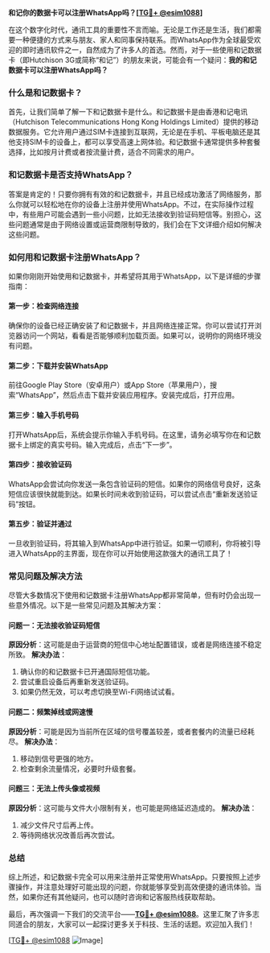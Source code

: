 **和记你的数据卡可以注册WhatsApp吗？[[TG💪+ @esim1088](https://t.me/s/esim1088)]**

在这个数字化时代，通讯工具的重要性不言而喻。无论是工作还是生活，我们都需要一种便捷的方式来与朋友、家人和同事保持联系。而WhatsApp作为全球最受欢迎的即时通讯软件之一，自然成为了许多人的首选。然而，对于一些使用和记数据卡（即Hutchison 3G或简称“和记”）的朋友来说，可能会有一个疑问：**我的和记数据卡可以注册WhatsApp吗？**

### 什么是和记数据卡？

首先，让我们简单了解一下和记数据卡是什么。和记数据卡是由香港和记电讯（Hutchison Telecommunications Hong Kong Holdings Limited）提供的移动数据服务。它允许用户通过SIM卡连接到互联网，无论是在手机、平板电脑还是其他支持SIM卡的设备上，都可以享受高速上网体验。和记数据卡通常提供多种套餐选择，比如按月计费或者按流量计费，适合不同需求的用户。

### 和记数据卡是否支持WhatsApp？

答案是肯定的！只要你拥有有效的和记数据卡，并且已经成功激活了网络服务，那么你就可以轻松地在你的设备上注册并使用WhatsApp。不过，在实际操作过程中，有些用户可能会遇到一些小问题，比如无法接收到验证码短信等。别担心，这些问题通常是由于网络设置或运营商限制导致的，我们会在下文详细介绍如何解决这些问题。

### 如何用和记数据卡注册WhatsApp？

如果你刚刚开始使用和记数据卡，并希望将其用于WhatsApp，以下是详细的步骤指南：

#### 第一步：检查网络连接
确保你的设备已经正确安装了和记数据卡，并且网络连接正常。你可以尝试打开浏览器访问一个网站，看看是否能够顺利加载页面。如果可以，说明你的网络环境没有问题。

#### 第二步：下载并安装WhatsApp
前往Google Play Store（安卓用户）或App Store（苹果用户），搜索“WhatsApp”，然后点击下载并安装应用程序。安装完成后，打开应用。

#### 第三步：输入手机号码
打开WhatsApp后，系统会提示你输入手机号码。在这里，请务必填写你在和记数据卡上绑定的真实号码。输入完成后，点击“下一步”。

#### 第四步：接收验证码
WhatsApp会尝试向你发送一条包含验证码的短信。如果你的网络信号良好，这条短信应该很快就能到达。如果长时间未收到验证码，可以尝试点击“重新发送验证码”按钮。

#### 第五步：验证并通过
一旦收到验证码，将其输入到WhatsApp中进行验证。如果一切顺利，你将被引导进入WhatsApp的主界面，现在你可以开始使用这款强大的通讯工具了！

### 常见问题及解决方法

尽管大多数情况下使用和记数据卡注册WhatsApp都非常简单，但有时仍会出现一些意外情况。以下是一些常见问题及其解决方案：

#### 问题一：无法接收验证码短信
**原因分析**：这可能是由于运营商的短信中心地址配置错误，或者是网络连接不稳定所致。
**解决办法**：
1. 确认你的和记数据卡已开通国际短信功能。
2. 尝试重启设备后再重新发送验证码。
3. 如果仍然无效，可以考虑切换至Wi-Fi网络试试看。

#### 问题二：频繁掉线或网速慢
**原因分析**：可能是因为当前所在区域的信号覆盖较差，或者套餐内的流量已经耗尽。
**解决办法**：
1. 移动到信号更强的地方。
2. 检查剩余流量情况，必要时升级套餐。

#### 问题三：无法上传头像或视频
**原因分析**：这可能与文件大小限制有关，也可能是网络延迟造成的。
**解决办法**：
1. 减少文件尺寸后再上传。
2. 等待网络状况改善后再次尝试。

### 总结

综上所述，和记数据卡完全可以用来注册并正常使用WhatsApp。只要按照上述步骤操作，并注意处理好可能出现的问题，你就能够享受到高效便捷的通讯体验。当然，如果你还有其他疑问，也可以随时咨询和记客服热线获取帮助。

最后，再次强调一下我们的交流平台——**[TG💪+ @esim1088](https://t.me/s/esim1088)**。这里汇聚了许多志同道合的朋友，大家可以一起探讨更多关于科技、生活的话题。欢迎加入我们！

[[TG💪+ @esim1088](https://t.me/s/esim1088) ![Image](https://i.postimg.cc/4NQfJmqS/Snipaste-2025-05-13-00-14-12.png)]